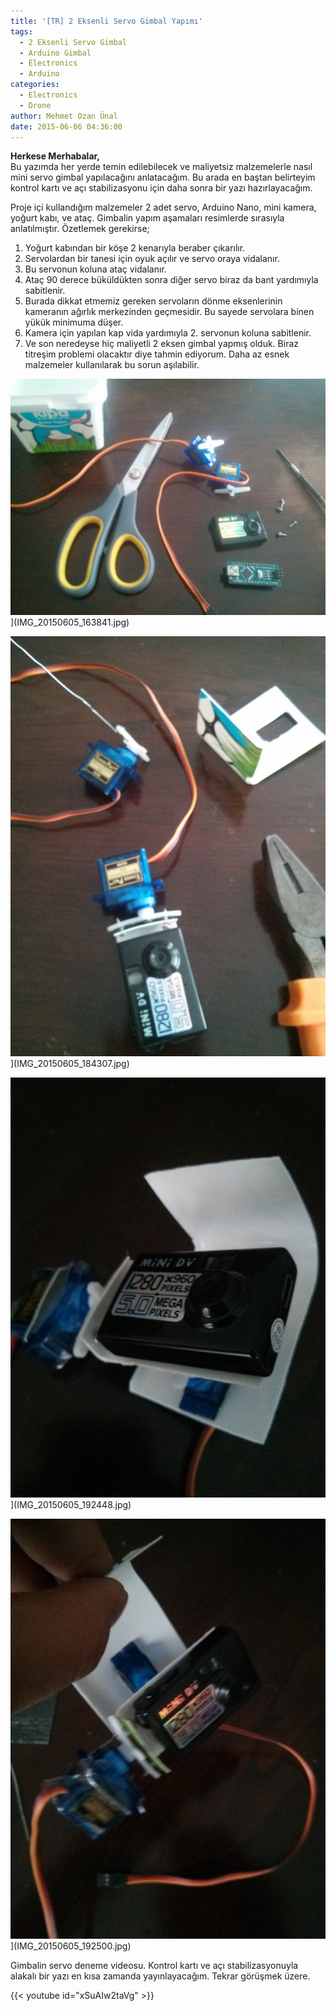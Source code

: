 ```yaml
---
title: '[TR] 2 Eksenli Servo Gimbal Yapımı'
tags:
  - 2 Eksenli Servo Gimbal
  - Arduino Gimbal
  - Electronics
  - Arduino
categories:
  - Electronics
  - Drone
author: Mehmet Ozan Ünal
date: 2015-06-06 04:36:00
---
```


**Herkese Merhabalar,**\
Bu yazımda her yerde temin edilebilecek ve maliyetsiz malzemelerle nasıl mini
servo gimbal yapılacağını anlatacağım. Bu arada en baştan belirteyim kontrol
kartı ve açı stabilizasyonu için daha sonra bir yazı hazırlayacağım.

Proje içi kullandığım malzemeler 2 adet servo, Arduino Nano, mini kamera, yoğurt
kabı, ve ataç. Gimbalin yapım aşamaları resimlerde sırasıyla anlatılmıştır.
Özetlemek gerekirse;

1. Yoğurt kabından bir köşe 2 kenarıyla beraber çıkarılır.
2. Servolardan bir tanesi için oyuk açılır ve servo oraya vidalanır.
3. Bu servonun koluna ataç vidalanır.
4. Ataç 90 derece büküldükten sonra diğer servo biraz da bant yardımıyla
   sabitlenir.
5. Burada dikkat etmemiz gereken servoların dönme eksenlerinin kameranın ağırlık
   merkezinden geçmesidir. Bu sayede servolara binen yükük minimuma düşer.
6. Kamera için yapılan kap vida yardımıyla 2\. servonun koluna sabitlenir.
7. Ve son neredeyse hiç maliyetli 2 eksen gimbal yapmış olduk. Biraz titreşim
   problemi olacaktır diye tahmin ediyorum. Daha az esnek malzemeler
   kullanılarak bu sorun aşılabilir. 

![](IMG_20150605_163841.jpg)](IMG_20150605_163841.jpg)

![](IMG_20150605_184307.jpg)](IMG_20150605_184307.jpg)

![](IMG_20150605_192448.jpg)](IMG_20150605_192448.jpg)

![](IMG_20150605_192500.jpg)](IMG_20150605_192500.jpg)

Gimbalin servo deneme videosu. Kontrol kartı ve açı stabilizasyonuyla alakalı
bir yazı en kısa zamanda yayınlayacağım. Tekrar görüşmek üzere.

{{< youtube id="xSuAIw2taVg" >}}
